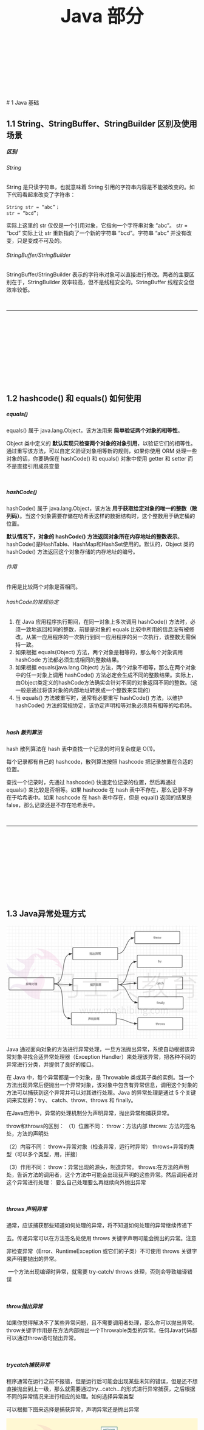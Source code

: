 

<div STYLE="page-break-after: always;">
	<br>
    <br>
    <br>
    <br>
    <br>
    <br>
    <br>
    <br>
    <br>
    <br>
	<center><h3><font size="20px">
        Java 部分
    </font></h3></center>
	<br>
    <br>
    <br>
    <br>
    <br>
    <br>
    <br>
    <br>
    <br>
    <br>
</div>
# 1	Java 基础

## 1.1	String、StringBuffer、StringBuilder 区别及使用场景

##### 区别

###### String

String 是只读字符串，也就意味着 String 引用的字符串内容是不能被改变的。如下代码看起来改变了字符串：

```
String str = “abc”；
str = “bcd”;
```

实际上这里的 str 仅仅是一个引用对象，它指向一个字符串对象 “abc”。 str = “bcd” 实际上让 str 重新指向了一个新的字符串 “bcd”。字符串 “abc” 并没有改变，只是变成不可及的。

###### StringBuffer/StringBuilder

StringBuffer/StringBuilder 表示的字符串对象可以直接进行修改。两者的主要区别在于，StringBuilder 效率较高，但不是线程安全的。StringBuffer 线程安全但效率较低。

<br>

---

<div STYLE="page-break-after: always;"><br>
    <br>
    <br>
    <br>
    <br>
    <br>
    <br>
    <br>
    <br>
    <br></div>

## 1.2	hashcode() 和 equals() 如何使用 

##### equals()

equals() 属于 java.lang.Object，该方法用来 **简单验证两个对象的相等性**。

Object 类中定义的 **默认实现只检查两个对象的对象引用**，以验证它们的相等性。 通过重写该方法，可以自定义验证对象相等新的规则，如果你使用 ORM 处理一些对象的话，你要确保在 hashCode() 和 equals() 对象中使用 getter 和 setter 而不是直接引用成员变量 

<br>

##### hashCode()

hashCode() 属于 java.lang.Object，该方法 **用于获取给定对象的唯一的整数（散列码）**。当这个对象需要存储在哈希表这样的数据结构时，这个整数用于确定桶的位置。

**默认情况下，对象的 hashCode() 方法返回对象所在内存地址的整数表示**。hashCode()是HashTable、HashMap和HashSet使用的。默认的，Object 类的 hashCode() 方法返回这个对象存储的内存地址的编号。

###### 作用

作用是比较两个对象是否相同。

###### hashCode的常规协定

1. 在 Java 应用程序执行期间，在同一对象上多次调用 hashCode() 方法时，必须一致地返回相同的整数，前提是对象的 equals 比较中所用的信息没有被修改。从某一应用程序的一次执行到同一应用程序的另一次执行，该整数无需保持一致。
2. 如果根据 equals(Object) 方法，两个对象是相等的，那么每个对象调用 hashCode 方法都必须生成相同的整数结果。
3. 如果根据 equals(java.lang.Object) 方法，两个对象不相等，那么在两个对象中的任一对象上调用 hashCode() 方法必定会生成不同的整数结果。实际上，由Object类定义的hashCode方法确实会针对不同的对象返回不同的整数。(这一般是通过将该对象的内部地址转换成一个整数来实现的）
4. 当 equals() 方法被重写时，通常有必要重写 hashCode() 方法，以维护 hashCode() 方法的常规协定，该协定声明相等对象必须具有相等的哈希码。

<br>

##### hash 散列算法

hash 散列算法在 hash 表中查找一个记录的时间复杂度是 O(1)。

每个记录都有自己的 hashcode，散列算法按照 hashcode 把记录放置在合适的位置。

查找一个记录时，先通过 hashcode() 快速定位记录的位置，然后再通过 equals() 来比较是否相等。如果 hashcode 在 hash 表中不存在，那么记录不存在于哈希表中。如果 hashcode 在 hash 表中存在，但是 equal() 返回的结果是 false，那么记录还是不存在哈希表中。

<br>

---

<div STYLE="page-break-after: always;"><br>
    <br>
    <br>
    <br>
    <br>
    <br>
    <br>
    <br>
    <br>
    <br></div>

## 1.3	Java异常处理方式

<img src="img/java/1.3/1.png"  />

Java 通过面向对象的方法进行异常处理，一旦方法抛出异常，系统自动根据该异常对象寻找合适异常处理器（Exception Handler）来处理该异常，把各种不同的异常进行分类，并提供了良好的接口。

在 Java 中，每个异常都是一个对象，是 Throwable 类或其子类的实例。当一个方法出现异常后便抛出一个异常对象，该对象中包含有异常信息，调用这个对象的方法可以捕获到这个异常并可以对其进行处理。Java 的异常处理是通过 5 个关键词来实现的：try、 catch、throw、throws 和 finally。

在Java应用中，异常的处理机制分为声明异常，抛出异常和捕获异常。

throw和throws的区别：
（1）位置不同：
throw：方法内部
throws: 方法的签名处，方法的声明处

（2）内容不同：
throw+异常对象（检查异常，运行时异常）
throws+异常的类型（可以多个类型，用，拼接）

（3）作用不同：
throw：异常出现的源头，制造异常。
throws:在方法的声明处，告诉方法的调用者，这个方法中可能会出现我声明的这些异常。然后调用者对这个异常进行处理：
要么自己处理要么再继续向外抛出异常

<br>

##### throws 声明异常

通常，应该捕获那些知道如何处理的异常，将不知道如何处理的异常继续传递下

去。传递异常可以在方法签名处使用 throws 关键字声明可能会抛出的异常。注意

非检查异常（Error、RuntimeException 或它们的子类）不可使用 throws 关键字来声明要抛出的异常。

​       一个方法出现编译时异常，就需要 try-catch/ throws 处理，否则会导致编译错误

<br>

##### throw抛出异常

如果你觉得解决不了某些异常问题，且不需要调用者处理，那么你可以抛出异常。 throw关键字作用是在方法内部抛出一个Throwable类型的异常。任何Java代码都可以通过throw语句抛出异常。

<br>

##### trycatch捕获异常

程序通常在运行之前不报错，但是运行后可能会出现某些未知的错误，但是还不想直接抛出到上一级，那么就需要通过try…catch…的形式进行异常捕获，之后根据不同的异常情况来进行相应的处理。如何选择异常类型

可以根据下图来选择是捕获异常，声明异常还是抛出异常

<img src="img/java/1.3/2.png"  />

<br>

----

<div STYLE="page-break-after: always;"><br>
    <br>
    <br>
    <br>
    <br>
    <br>
    <br>
    <br>
    <br>
    <br></div>

##  1.4	自定义异常在生产中如何应用 

##### 自定义异常在生产中的应用场景

 Java 虽然提供了丰富的异常处理类，但是在项目中还会经常使用自定义异常，其主要原因是 Java 提供的异常类在某些情况下还是不能满足实际需球。例如以下情况：

1. 系统中有些错误符合 Java 语法却不符合业务逻辑。
2. 在分层的软件结构中，通常是在表现层统一对系统其他层次的异常进行捕获处理。 

<br>

---

<div STYLE="page-break-after: always;"><br>
    <br>
    <br>
    <br>
    <br>
    <br>
    <br>
    <br>
    <br>
    <br></div>

# 2	面向对象

## 2.1	面向对象简介

##### 什么是面向对象编程

面向对象编程是一种利用类和对象编程的编程思想。

在面向对象编程中：

1. **万物可归类**：**类是对于世界事物的高度抽象** 。
2. **万物皆对象**：**对象是具体的世界事物**，

<br>

##### 面向对象的三大特性

1. **封装**：将对象运行所需的资源封装在程序对象中——基本上，是方法和数据。
2. **继承**：继承可以使得子类具有父类的属性和方法或者重新定义、追加属性和方法等。
3. **多态**：为不同数据类型的实体提供统一的接口。

<br>

##### 封装

封装 **隐藏** 了类的内部实现机制，可以在不影响使用的情况下改变类的内部结构，同时也保护了数据。对外界而言，类的内部细节是隐藏的，暴露给外界的只是它的访问方法。

###### 属性的封装

使用者只能通过事先定制好的方法来访问数据，可以方便地加入逻辑控制，限制对属性的不合理操作。

###### 方法的封装

使用者按照既定的方式调用方法，不必关心方法的内部实现，便于使用与修改，增强代码的可维护性。

<br>

##### 继承

继承是 **从已有的类中派生出新的类**，新的类能吸收已有类的数据属性和行为，并能扩展新的能力。

在本质上是从一般到特殊的关系，即常说的 is-a 关系。子类继承父类，表明子类是一种特殊的父类，并且具有父类所不具有的一些属性或方法。从多种实现类中抽象出一个基类，使其具备多种实现类的共同特性 ，当实现类继承了基类（父类）后，实现类就具备了这些相同的属性。比如从猫类、狗类、虎类中可以抽象出一个动物类，具有和猫、狗、虎类的共同特性（吃、跑、叫等）。

###### 继承的作用

继承避免了对一般类和特殊类之间共同特征进行的重复描述，通过继承可以清晰地表达每一项共同特征所适应的概念范围，在一般类中定义的属性和操作适应于这个类本身以及它以下的每一层特殊类的全部对象。运用继承原则使得系统模型比较简练也比较清晰。

###### Java 中继承的特点

Java 通过 extends 关键字来实现继承，父类中通过 private 定义的变量和方法不会被继承，不能在子类中直接操作父类通过 private 定义的变量以及方法。

<br>

##### 多态

多态是面向对象三大特性中比较难的一个，封装和继承最后归结于多态， 多态指的是类和类的关系，两个类由继承关系，存在有方法的重写，故而可以在调用时有父类引用指向子类对象。多态必备三个要素：继承，重写，父类引用指向子类对象。

<br>

---

<div STYLE="page-break-after: always;"><br>
    <br>
    <br>
    <br>
    <br>
    <br>
    <br>
    <br>
    <br>
    <br></div>
## 2.2	Java中重写和重载有哪些区别

##### 方法重载的规则

1. 方法名一致，参数列表中参数的顺序，类型，个数不同。
2. 重载与方法的返回值无关，存在于父类和子类，同类中。
3. 可以抛出不同的异常，可以有不同修饰符

<br>

##### 方法重写的规则

1. 参数列表必须完全与被重写方法的一致，返回类型必须完全与被重写方法的返回类型一致。
2. 构造方法不能被重写，声明为 final 的方法不能被重写，声明为 static 的方法不能被重写，但是能够被再次声明。
3. 访问权限不能比父类中被重写的方法的访问权限更低。
4. 重写的方法能够抛出任何非强制异常（UncheckedException，也叫非运行时异常），无论被重写的方法是否抛出异常。但是，重写的方法不能抛出新的强制性异常，或者比被重写方法声明的更广泛的强制性异常，反之则可以。

<br>

##### 两者之间的区别

###### 根本区别

方法的重载和重写都是实现多态的方式，区别在于前者实现的是编译时的多态性，而后者实现的是运行时的多态性。

###### 代码层面的区别

重载发生在一个类中，同名的方法如果有不同的参数列表（参数类型不同、参数个数不同或者二者都不同）则视为重载；

重写发生在子类与父类之间，重写要求子类被重写方法与父类被重写方法有相同的返回类型，比父类被重写方法更好访问，不能比父类被重写方法声明更多的异常（里氏代换原则）。

重载对返回类型没有特殊的要求，重写要求 <u>父类方法的返回值类型</u>  必须是 <u>子类方法返回值类型的基类</u>。

<img src="img/java/2.2/1.png" style="zoom:80%;" />

<br>

---

<div STYLE="page-break-after: always;"><br>
    <br>
    <br>
    <br>
    <br>
    <br>
    <br>
    <br>
    <br>
    <br></div>

## 2.3	接口和抽象类有哪些相同点和不同点

##### 相同

1. 都不能够实例化
2. 抽象类和接口类型都可以作为引用类型
3. 一个类如果继承了某个抽象类或者实现了某个接口，都需要实现抽象类或接口中的法全部抽象方法，否则该类仍然需要被声明为抽象类或接口。

<br>

##### 不同

###### 抽象类

1. 抽象类中可以定义构造器
2. 可以有抽象方法和具体方法
3. 接口中的成员全都是 public 的
4. 抽象类中可以定义成员变量
5. 有抽象方法的类必须被声明为抽象类，而抽象类未必要有抽象方法
6. 抽象类中可以包含静态方法
7. 一个类只能继承一个抽象类

###### 接口

1. 接口中不能定义构造器

2. 方法全部都是抽象方法（JDK 1.8 的新特性 **接口默认方法** 允许在接口中使用 default 关键字添加非抽象的方法实现）

   2.

   3.抽象类中的成员可以是 private、默认、protected、public

   4.接口中定义的成员变量实际上都是常量

   5.接口中不能有静态方法

   6.一个类可以实现多个接口

<br>

---

<div STYLE="page-break-after: always;"><br>
    <br>
    <br>
    <br>
    <br>
    <br>
    <br>
    <br>
    <br>
    <br></div>

## 2.4	怎样声明一个类不会被继承，什么场景下会用？

如果一个类被final修饰，此类不可以有子类，不能被其它类继承，如果一个中的所有方法都没有重写的需要，当前类没有子类也罢，就可以使用final修饰类。

---

<div STYLE="page-break-after: always;"><br>
    <br>
    <br>
    <br>
    <br>
    <br>
    <br>
    <br>
    <br>
    <br></div>

## 2.5	Java中 == 和 equals 有哪些区别

##### 区别

1. equals 和== 最大的区别是一个是方法一个是运算符。
2. == 如果比较的对象是基本数据类型，则比较的是数值是否相等；如果比较的是引用数据类型，则比较的是对象的地址值是否相等。equals() 用来比较对象的内容是否相等。

<br>

##### 注意

equals 方法不能用于基本数据类型的变量，如果没有对 equals 方法进行重写，则比较的是引用类型的变量所指向的对象的地址。

<br>

---

<div STYLE="page-break-after: always;"><br>
    <br>
    <br>
    <br>
    <br>
    <br>
    <br>
    <br>
    <br>
    <br></div>

# 3	集合

## 3.1	Hash Map

##### HashMap 简介

HashMap 根据键的 hashCode 值存储数据，大多数情况下可以直接定位到它的值，因而具有很快的访问速度，但遍历顺序却是不确定的。 

<br>

##### HashMap 为什么只允许一条记录的键为 null？

HashMap 最多只允许一条记录的键为 null，允许多条记录的值为 null，因为 HashMap 通过对键进行哈希运算得到 value 的存储地址，如果有多个键都为 null，那么它们的存储地址将会是相同的。

<br>

##### HashMap 是线程安全的吗？

HashMap **不是线程安全的**，即任一时刻可以有多个线程同时写 HashMap，可能会导致数据的不一致。

如果需要满足线程安全，可以用 Collections 的 synchronizedMap 方法使 HashMap 具有线程安全的能力，或者使用 ConcurrentHashMap。

<br>

##### HashMap 中的重要概念

1. Entry：HashMap 底层实际上是一个数组，数组中存放的是 Entry 类型的对象。Entry 包含四个属性：key、value、hash 值和用于单向链表的 next。 
2. size：HashMap 当前存放的 Entry 数量。
3. capacity：当前数组容量，始终保持 2^n^，可以扩容，扩容后数组大小为当前的 2 倍。 
4. loadFactor：负载因子，默认为 0.75。 
5. threshold：扩容的阈值，等于 capacity * loadFactor 

<br>

##### JDK 7 HashMap 的结构

<img src="img/java/3.1/1.jpg" style="zoom:67%;" />

大方向上，HashMap 里面是一个数组，然后数组中每个元素是一个单向链表。上图中，每个绿色的实体是嵌套类 Entry 的实例。

<br>

##### JDK 8 HashMap 的结构

JDK 8 对 HashMap 进行了一些修改，最大的不同就是利用了 **红黑树**，所以其由 数组+链表+红黑树 组成。 

根据 Java7 HashMap 的介绍，查找时根据 hash 值可以快速定位到数组的具体下标，但是之后需要顺着链表依次比较才能找到对应的 value（哈希取余可能会相同），时间复杂度取决于链表的长度，为 O(n)。

为了降低这部分的开销，在 JDK 8 中，当链表中的元素超过了 8 个以后，会将链表转换为红黑树，在这些位置进行查找的时候可以降低时间复杂度为 O(logN)。 

 ![](img/java/3.1/2.jpg)

<br>

##### ❗（需要补充）HashMap 在 JDK 8 的扩容优化

简单说明——JDK 7 HashMap 在扩容后需要重新计算所有键的 Hash 值，JDK 8 针对此进行了优化，由于每次扩容都是对原数组长度乘2，所以只要在原来的 Hash 值上增加一位即可得到新的 Hash 值。

<br>

##### HashMap 与 HapTable 的区别

1. **效率**：HashMap 的效率比 HashTable 更高。
2. **线程同步**：HashMap 是非线程同步的，HashTable 是线程同步的。
3. **空<键,值>**：HashTable 不允许<键,值>有空值，HashMap 允许<键,值>有空值。
4. **迭代器**：HashTable 使用 Enumeration（也可使用 iterator），HashMap 使用 iterator。
5. **扩容算法**：HashTable 中 Hash 数组的默认大小是 11，增加的方式是 old\*2+1，HashMap 中 hash 数组的默认大小是16，增长方式是2的指数倍（old\*2）
6. **父类**：HashTable 继承 Dictionary 类，HashMap 继承自 AbstractMap 类，不过两者都实现了 Map 接口。

<br>

---

<div STYLE="page-break-after: always;"><br>
    <br>
    <br>
    <br>
    <br>
    <br>
    <br>
    <br>
    <br>
    <br></div>
## 3.2	HashMap和HashTable对比

##### 区别

1. HashTable 线程同步，HashMap 非线程同步。
2. HashTable 不允许<键,值>有空值，HashMap 允许<键,值>有空值。
3. HashTable 使用 Enumeration，HashMap 使用 Iterator。
4. HashTable 中 hash 数组的默认大小是11，增加方式的 old*2+1，HashMap 中 hash 数组的默认大小是16，增长方式是2的指数倍。
5. HashMap 在 jdk1.8 之前是 list + 链表，在jdk1.8之后 list + 链表，当链表长度到8时，转化为红黑树。
6. HashMap 链表插入节点的方式 在 Java1.7 中，插入链表节点使用 **头插法**。Java1.8 中变成了 **尾插法**。
7. Java1.8 的 hash() 中，将 hash 值高位（前16位）参与到取模的运算中，使得计算结果的不确定性增强，降低发生哈希碰撞的概率。

<br>

---

<div STYLE="page-break-after: always;"><br>
    <br>
    <br>
    <br>
    <br>
    <br>
    <br>
    <br>
    <br>
    <br></div>

## 3.3	HashMap 扩容优化（❗需要修改）

扩容以后,1.7对元素进行rehash算法,计算原来每个元素在扩容之后的哈希表中的位置,1.8借助2倍扩容机制,元素不需要进行重新计算位置

JDK 1.8 在扩容时并没有像 JDK 1.7 那样，重新计算每个元素的哈希值，而是通过高位运算**（e.hash & oldCap）**来确定元素是否需要移动，比如 key1 的信息如下：

![](img/java/3.3/1.png)

使用 e.hash & oldCap 得到的结果，高一位为 0，当结果为 0 时表示元素在扩容时位置不会发生任何变化，而 key 2 信息如下

![](img/java/3.3/2.png)

高一位为 1，当结果为 1 时，表示元素在扩容时位置发生了变化，新的下标位置等于原下标位置 + 原数组长度**hashmap,****不必像1.7一样全部重新计算位置**

<img src="img/java/3.3/3.png" style="zoom:67%;" />

<br>

##### 为什么hashmap扩容的时候是两倍？

在存入元素时,放入元素位置有一个 (n-1)&hash 的一个算法,和hash&(newCap-1),这里用到了一个&位运算符

<img src="img/java/3.3/4.png" style="zoom:67%;" />

 

当HashMap的容量是16时，它的二进制是10000，(n-1)的二进制是01111，与hash值得计算结果如下

<img src="img/java/3.3/5.png" style="zoom:67%;" />

下面就来看一下HashMap的容量不是2的n次幂的情况，当容量为10时，二进制为01010，(n-1)的二进制是01001，向里面添加同样的元素，结果为

<img src="img/java/3.3/6.png" style="zoom:67%;" />

可以看出，有三个不同的元素进过&运算得出了同样的结果，严重的hash碰撞了

只有当n的值是2的N次幂的时候，进行&位运算的时候，才可以只看后几位，而不需要全部进行计算

<br>

---

<div STYLE="page-break-after: always;"><br>
    <br>
    <br>
    <br>
    <br>
    <br>
    <br>
    <br>
    <br>
    <br></div>

## 3.4	ArrayList 和 LinkedList 之间的区别

##### 访问速度

- ArrayList 是基于索引（index）的数据接口，它的底层是 **数组**，使用索引在数组中搜索和读取数据是很快的。它能以 O(1) 的时间复杂度对元素进行随机访问。
- LinkedList 是以元素列表的形式存储它的数据，每一个元素都和它的前一个和后一个元素链接在一起。在这种情况下，查找某个元素的时间复杂度是 O(n)。

<br>

##### 插入、删除速度

LinkedList 的插入、删除速度比 ArrayList  更快：

- LinkedList  的元素可以被直接添加到集合的任意位置，或者从任意位置移除，不需要额外操作，时间复杂度仅为O(1)。
- ArrayList 在插入和删除时需要重新排列数组中的所有数据，并可能需要进行扩容和索引更新，最恶劣的情况下时间复杂度是O(n)。

<br>

##### 内存占用

LinkedList 比 ArrayList 更占内存：

-  LinkedList 的每个节点中存储的是实际的数据和前后节点的位置。
- ArrayList 的每个索引的位置是实际的数据。

<br>

##### LinkedList 和 ArrayList 的适用场景

频繁进行插入和删除操作，且不是经常需要进行随机访问，此时适用 LinkedList，否则使用 ArrayList。

<br>

----

<div STYLE="page-break-after: always;"><br>
    <br>
    <br>
    <br>
    <br>
    <br>
    <br>
    <br>
    <br>
    <br></div>

## 3.4	高并发中的集合有哪些问题

##### 第一代线程安全集合类——Vector、HashTable

###### 	保证线程安全的方法

使用 synchronized 修饰方法

###### 	缺点

效率低下

<br>

##### 第二代线程非安全集合类——ArrayList、HashMap

​	线程不安全，但是性能好，能用来替代 Vector，HashTable

###### 	ArrayList、HashMap 如何解决线程安全问题

使用 Collections.synchronizedList(list) 与 Collections.synchronizedMap(map)，底层使用了 synchronized 代码块锁，锁在方法里面，与直接锁住方法的第一代相比，性能有所提高。

<br>

##### 第三代线程安全集合类

java.util.concurrent 包的集合类：

1. ConcurrentHashMap: .
2. CopyOnWriteArrayList
3. CopyOnWriteArraySet

底层大都采用 Lock 锁（注意，1.8的 ConcurrentHashMap 不使用 Lock 锁），保证安全的同时，性能也很高。

<br>

##### hashMap 实现线程安全的方式一——Collections.synchronizedMap()

通过 Collections.synchronizedMap() 返回一个新的Map，这个新的 map 就是线程安全的。实际上返回的并不是 HashMap，而是一个 Map 接口的实现类。

###### 实现原理

通过 Collections.synchronizedMap() 来封装所有不安全的 HashMap 的方法，就连 toString()、hashCode() 都进行了封装，封装的关键点有两处：

1. 使用了经典的 synchronized 来进行互斥，锁住的是对象；
2. 使用了代理模式new了一个新的类，这个类同样实现了 Map 接口。

###### 优点

代码实现十分简单,一看就懂

###### 缺点

从锁的角度来看，方法一直接使用了锁住方法，基本上是锁住了尽可能大的代码块，性能会比较差。

<br>

##### hashMap 实现线程安全的方式二——ConcurrentHashMap

更优秀的方法。

###### 实现原理

重新写了 HashMap()，比较大的改变有如下：

1. 使用了新的锁机制，把 HashMap 拆分成了多个独立的块，这样在高并发的情况下减少了锁冲突的可能
2. 使用的是 NonfairSync，这个特性调用 CAS 指令来确保原子性与互斥性

###### 优点

需要互斥的代码段比较少，性能会比较好。ConcurrentHashMap 把整个 Map 切分成了多个块，发生锁碰撞的几率大大降低，性能会比较好.。

###### 缺点:

代码繁琐

<br>

---

<div STYLE="page-break-after: always;"><br>
    <br>
    <br>
    <br>
    <br>
    <br>
    <br>
    <br>
    <br>
    <br></div>
#  4	Java 代理

## 4.1	代理模式和 Java 中的代理

##### 代理模式简介

<br>

##### 什么是静态代理

只能静态的代理某些类或者某些方法，不推荐使用，功能比较弱，但是编码简单。

<br>

##### 什么是动态代理

动态代理是 **在程序运行期间创建目标对象的代理对象**，并对目标对象中的方法进行功能性增强的一种技术。

<br>

##### Java 动态代理的实现方式

Proxy 和 CGLIB 是非常重要的代理模式,是springAOP底层实现的主要两种方式

<br>

---

<div STYLE="page-break-after: always;"><br>
    <br>
    <br>
    <br>
    <br>
    <br>
    <br>
    <br>
    <br>
    <br></div>


## 4.2	Java 中的静态代理实现

---

<div STYLE="page-break-after: always;"><br>
    <br>
    <br>
    <br>
    <br>
    <br>
    <br>
    <br>
    <br>
    <br></div>


## 4.3	动态代理——Proxy 代理

##### Proxy 代理简介

Proxy 代理是 JDK 内置的动态代理。

###### 特点

面向接口，不需要导入第三方依赖，可以对多个不同的接口进行增强，通过反射读取注解时，只能读取到接口上的注解。

###### 原理

面向接口，只能对实现类在实现接口中定义的方法进行增强。

<br>

例

定义接口和实现

```
package com.proxy;

public interface UserService {
    public String getName(int id);

    public Integer getAge(int id);
}
```

```
package com.proxy;

public class UserServiceImpl implements UserService {
    @Override
    public String getName(int id) {
        System.out.println("------getName------");
        return "riemann";
    }

    @Override
    public Integer getAge(int id) {
        System.out.println("------getAge------");
        return 26;
    }
}
```

```
package com.proxy;

import java.lang.reflect.InvocationHandler;
import java.lang.reflect.Method;

public class MyInvocationHandler implements InvocationHandler {

    public Object target;

    MyInvocationHandler() {
        super();
    }

    MyInvocationHandler(Object target) {
        super();
        this.target = target;
    }

    @Override
    public Object invoke(Object proxy, Method method, Object[] args) throws Throwable {
        if ("getName".equals(method.getName())) {
            System.out.println("++++++before " + method.getName() + "++++++");
            Object result = method.invoke(target, args);
            System.out.println("++++++after " + method.getName() + "++++++");
            return result;
        } else {
            Object result = method.invoke(target, args);
            return result;
        }
    }
}
```

```
package com.proxy;

import java.lang.reflect.InvocationHandler;
import java.lang.reflect.Proxy;

public class Main1 {
    public static void main(String[] args) {
        UserService userService = new UserServiceImpl();
        InvocationHandler invocationHandler = new MyInvocationHandler(userService);
        UserService userServiceProxy = (UserService) Proxy.newProxyInstance(userService.getClass().getClassLoader(),
                userService.getClass().getInterfaces(),invocationHandler);
        System.out.println(userServiceProxy.getName(1));
        System.out.println(userServiceProxy.getAge(1));
    }
}
```

<br>

---

<div STYLE="page-break-after: always;"><br>
    <br>
    <br>
    <br>
    <br>
    <br>
    <br>
    <br>
    <br>
    <br></div>


## 4.5	动态代理——CGLIB 

##### CGLIB 动态代理简介

######    特点

面向父类的动态代理，需要导入第三方依赖

###### 原理

底层通过子类继承父类并重写方法的形式实现增强。

<br>

##### CGLIB的核心类

1. net.sf.cglib.proxy.Enhancer：主要的增强类

2. net.sf.cglib.proxy.MethodInterceptor：主要的方法拦截类，它是 Callback 接口的子接口，需要用户实现

3. net.sf.cglib.proxy.MethodProxy：JDK 的 java.lang.reflect.Method类 的代理类，可以方便的实现对源对象方法的调用，如使用：

   ```
   Object o = methodProxy.invokeSuper(proxy, args);//虽然第一个参数是被代理对象，也不会出现死循环的问题。
   ```

4. net.sf.cglib.proxy.MethodInterceptor 接口是最通用的回调（callback）类型，它经常被基于代理的AOP用来实现拦截（intercept）方法的调用。这个接口只定义了一个方法：

   ```java
   public Object intercept(Object object, 
   						java.lang.reflect.Method method,
   						Object[] args,
   						MethodProxy proxy) throws Throwable;
   ```

   - 第一个参数是代理对像，第二和第三个参数分别是拦截的方法和方法的参数。原来的方法可能通过使用java.lang.reflect.Method对象的一般反射调用，或者使用 net.sf.cglib.proxy.MethodProxy对象调用。net.sf.cglib.proxy.MethodProxy通常被首选使用，因为它更快。

<br>

##### 例

```
package com.proxy.cglib;

import net.sf.cglib.proxy.MethodInterceptor;
import net.sf.cglib.proxy.MethodProxy;
import java.lang.reflect.Method;
 
public class CglibProxy implements MethodInterceptor {
    @Override
    public Object intercept(Object o, Method method, Object[] args, MethodProxy methodProxy) throws Throwable {
        System.out.println("++++++before " + methodProxy.getSuperName() + "++++++");
        System.out.println(method.getName());
        Object o1 = methodProxy.invokeSuper(o, args);
        System.out.println("++++++before " + methodProxy.getSuperName() + "++++++");
        return o1;
    }
}

```

```
package com.proxy.cglib;
 
import com.test3.service.UserService;
import com.test3.service.impl.UserServiceImpl;
import net.sf.cglib.proxy.Enhancer;
 
public class Main2 {
    public static void main(String[] args) {
        CglibProxy cglibProxy = new CglibProxy();
 
        Enhancer enhancer = new Enhancer();
        enhancer.setSuperclass(UserServiceImpl.class);
        enhancer.setCallback(cglibProxy);
 
        UserService o = (UserService)enhancer.create();
        o.getName(1);
        o.getAge(1);
    }
}
```

<br>

---

<div STYLE="page-break-after: always;"><br>
    <br>
    <br>
    <br>
    <br>
    <br>
    <br>
    <br>
    <br>
    <br></div>

#  5	jdk 1.8 的新特性

## 5.1	接口的默认方法

##### 简介

jdk 8 允许我们给接口添加一个非抽象的方法实现，只需要使用 default关键字即可，这个特征又叫做扩展方法。

<br>

##### 例

```java
interface Formula {

    double calculate(int a);

	default double sqrt(int a) {
        return Math.sqrt(a);
    } 
}
```

<br>

---

<div STYLE="page-break-after: always;"><br>
    <br>
    <br>
    <br>
    <br>
    <br>
    <br>
    <br>
    <br>
    <br></div>

## 5.2	Lambda 表达式

##### 什么是 Lambda 表达式

Lambda 表达式本质上是一个匿名函数，可以把 Lambda 表达式理解为一段可以传递的代码（即将代码像数据一样进行传递）。

借助 Lambda 表达式可以写出更简洁、更灵活的代码。同时，JDK 也提供了大量的内置函数式接口，使得 Lambda 表达式的运用更加方便、高效。

<br>

##### 操作符 ->

Java 8 中引入了一个新的操作符 **->** ，该操作符被称为箭头操作符或 Lambda 操作符。

箭头操作符将 Lambda 表达式拆分成两部分：

- 左侧 : Lambda 表达式的参数列表；
- 右侧 : Lambda 表达式中所需执行的功能， 即 Lambda 体。

<br>

##### Lambda 表达式的简化语法

1. 小括号内参数的类型可以省略；
2. 如果小括号内仅有一个参数，小括号可以省略；

3. 如果大括号内仅有一个条语句，则无论是否有返回值，都可以省略大括号、return 关键字及语句分号。

<br>

##### Lambda 表达式的作用——替代匿名内部类

###### Java 早期版本的字符串排序

```java
List<String> names = Arrays.asList("peterF", "anna", "mike", "xenia");

Collections.sort(names, 
	new Comparator<String>() {
		@Override public int compare(String a, String b) {
        	return b.compareTo(a); 
        } 
	});
```

给静态方法 Collections.sort() 传入一个 List 对象以及一个比较器来按指定顺序排列，比较器是一个匿名内部类。

###### 通过 Lambda 表达式实现字符串排序

```java
Collections.sort(names,
	(String a, String b) -> {
        return b.compareTo(a); 
	});
```

进一步简化：

```java
Collections.sort(names, 
	(String a, String b) -> b.compareTo(a)
	);
```

<br>

##### Lambda 表达式的作用——对集合进行迭代

```java
@Test
public void iterTest() {
    List<String> languages = Arrays.asList("java","scala","python");
    //before java8
    for(String each:languages) {
        System.out.println(each);
    }
    //after java8
    languages.forEach(x -> System.out.println(x));
    languages.forEach(System.out::println);
}
```

<br>

---

<div STYLE="page-break-after: always;"><br>
    <br>
    <br>
    <br>
    <br>
    <br>
    <br>
    <br>
    <br>
    <br></div>

## 5.3	函数式接口

##### 什么是函数式接口

函数式接口是指 **仅包含一个抽象方法的接口**。

因为 JDK 8 的新特性——**接口默认方法** 不算抽象方法，所以也可以给函数式接口添加默认方法。

<br>

##### 函数式接口判定注解——@FunctionalInterface 

JDK 8 提供了 @FunctionalInterface  注解，用于判定接口是否是函数式接口。在接口上配置这个注解后，如果编译器发现接口中的抽象方法数量多余一个，那么将会报错。

###### 例

```java
@FunctionalInterface 
interface Converter<F, T> {
	T convert(F from);
}

Converter<String, Integer> converter = (from) -> Integer.valueOf(from); 
Integer converted = converter.convert("123"); 
System.out.println(converted); 
```

<br>

##### 函数式接口 与 lambda 表达式的关系

lambda 表达式一般作为 **方法的参数**，而参数存在其 **类型**，而函数式接口就是 lambda 表达式所属的类型。

可以说，Lambda 表达式是函数式接口的实例。

<br>

##### 内建函数式接口

JDK 1.8 包含了很多内建的函数式接口，比如 Comparator 或者 Runnable 接口，这些接口添加了 @FunctionalInterface 注解以便能用在 lambda 表达式上。 所以，一般在使用 Lambda 表达式时，我们不需要额外创建函数式接口。

<br>

---

<div STYLE="page-break-after: always;"><br>
    <br>
    <br>
    <br>
    <br>
    <br>
    <br>
    <br>
    <br>
    <br></div>

## 5.4	集合的 Stream 操作（❗需要补充）



---

<div STYLE="page-break-after: always;"><br>
    <br>
    <br>
    <br>
    <br>
    <br>
    <br>
    <br>
    <br>
    <br></div>

## 5.5	Date API（❗需要修改，尤其是 LocalTime、LocalDate、LoceDateTime）

##### 简介

Java 8 在 java.time 包下提供了一组全新的时间日期 API。新的日期 API 和开源的 Joda-Time 库差不多，但又不完全一样。

<br>

##### 时钟 Clock

Clock 类提供了访问当前日期和时间的方法，Clock 是时区敏感的，可以用来取代 System.currentTimeMillis() 来获取当前的微秒数。某一个特定的时间点也可以使用Instant类来表示，Instant 类也可以用来创建老的 java.util.Date 对象。

###### 例

```java
Clock clock = Clock.systemDefaultZone();
long millis = clock.millis();

Instant instant = clock.instant();
Date legacyDate = Date.from(instant); // legacy java.util.Date
```

<br>

##### 时区 Timezones

在新 API 中时区使用 ZoneId 来表示。时区可以很方便的使用静态方法 of() 获取。 时区定义了到 UTS 时间的时间差，在 Instant 时间点对象到本地日期对象之间转换的时候是极其重要的。

###### 例

```java
System.out.println(ZoneId.getAvailableZoneIds()); // prints all available timezone ids

ZoneId zone1 = ZoneId.of("Europe/Berlin"); 
ZoneId zone2 = ZoneId.of("Brazil/East"); 
System.out.println(zone1.getRules()); 
System.out.println(zone2.getRules());

// ZoneRules[currentStandardOffset=+01:00] // ZoneRules[currentStandardOffset=-03:00]
```

<br>

##### 本地时间 LocalTime

LocalTime 定义了一个没有时区信息的时间，例如晚上10点，或者 17:30:15。

###### 例一

使用前面代码创建的时区创建两个本地时间，之后比较时间并以小时和分钟为单位计算两个时间的时间差：

```java
LocalTime now1 = LocalTime.now(zone1); LocalTime now2 = LocalTime.now(zone2);

System.out.println(now1.isBefore(now2)); // false

long hoursBetween = ChronoUnit.HOURS.between(now1, now2); long minutesBetween = ChronoUnit.MINUTES.between(now1, now2);

System.out.println(hoursBetween); // -3 System.out.println(minutesBetween); // -239


```

###### 例二

LocalTime 提供了多种工厂方法来简化对象的创建，包括解析时间字符串。

```java
LocalTime late = LocalTime.of(23, 59, 59); 
System.out.println(late); // 23:59:59

DateTimeFormatter germanFormatter = DateTimeFormatter.ofLocalizedTime(FormatStyle.SHORT).withLocale(Locale.GERMAN);

LocalTime leetTime = LocalTime.parse("13:37", germanFormatter);
System.out.println(leetTime); // 13:37
```

<br>

##### LocalDate 本地日期

LocalDate 表示了一个确切的日期，比如 2014-03-11。该对象值是不可变的，用起来和 LocalTime 基本一致。注意， LocalDate 对象是不可变的，操作返回的总是一个新实例。

##### 例——给Date对象加减天/月/年

代码如下:

```java
LocalDate today = LocalDate.now();
LocalDate tomorrow = today.plus(1, ChronoUnit.DAYS); 
LocalDate yesterday = tomorrow.minusDays(2);

LocalDate independenceDay = LocalDate.of(2014, Month.JULY, 4); 
DayOfWeek dayOfWeek = independenceDay.getDayOfWeek();

System.out.println(dayOfWeek); // FRIDAY 从字符串解析一个LocalDate类型和解析LocalTime一样简单：
```

###### 例——解析时间字符串

```java
DateTimeFormatter germanFormatter = DateTimeFormatter.ofLocalizedDate(FormatStyle.MEDIUM).withLocale(Locale.GERMAN);

LocalDate xmas = LocalDate.parse("24.12.2014", germanFormatter);
System.out.println(xmas); // 2014-12-24
```

<br>

##### 本地日期时间 LocalDateTime 

LocalDateTime 同时表示了时间和日期，相当于前两节内容合并到一个对象上了。LocalDateTime 和 LocalTime 还有 LocalDate 一样，都是不可变的。 LocalDateTime 提供了一些能访问具体字段的方法。

###### 例一

```java
LocalDateTime sylvester = LocalDateTime.of(2014, Month.DECEMBER, 31, 23, 59, 59);

DayOfWeek dayOfWeek = sylvester.getDayOfWeek();
System.out.println(dayOfWeek); // WEDNESDAY

Month month = sylvester.getMonth();
System.out.println(month); // DECEMBER

long minuteOfDay = sylvester.getLong(ChronoField.MINUTE_OF_DAY);
System.out.println(minuteOfDay); // 1439
```

###### 例二

只要附加上时区信息，就可以将其转换为一个时间点 Instant 对象，Instant 时间点对象可以很容易的转换为老式的 java.util.Date：

```Java
Instant instant = sylvester .atZone(ZoneId.systemDefault()) .toInstant();

Date legacyDate = Date.from(instant); System.out.println(legacyDate); // Wed Dec 31 23:59:59 CET 2014
```

###### 例三——使用自定义的格式格式化 LocalDateTime

```Java
DateTimeFormatter formatter = DateTimeFormatter.ofPattern("MMM dd, yyyy - HH:mm");

LocalDateTime parsed = LocalDateTime.parse("Nov 03, 2014 - 07:13", formatter); 
String string = formatter.format(parsed); 
System.out.println(string); // Nov 03, 2014 - 07:13
```

和 java.text.NumberFormat 不一样的是新版的 DateTimeFormatter 是不可变的，所以它是线程安全的。

<br>

---

<div STYLE="page-break-after: always;"><br>
    <br>
    <br>
    <br>
    <br>
    <br>
    <br>
    <br>
    <br>
    <br></div>

## 5.6	Annotation 注解（❗需要补充）

##### 多重注解

Java 8 中提供了对多重注解的支持，多重注解的意思是把同一个类型的注解使用多次，只需要在该注解前标注 @Repeatable 即可。

<br>

---

<div STYLE="page-break-after: always;"><br>
    <br>
    <br>
    <br>
    <br>
    <br>
    <br>
    <br>
    <br>
    <br></div>
# 附录

##### 参考资料

- 主要参考资料——[2022年最新【Java经典面试题300问】面试必备，查漏补缺；多线程+spring+JVM调优+分布式+redis+算法](https://www.bilibili.com/video/BV15v4y1T7fz?p=80&spm_id_from=pageDriver&vd_source=87ed5edcdc8042ca0c34ee5bbeeda7b3) 发布于 2022/06/29

<br>

